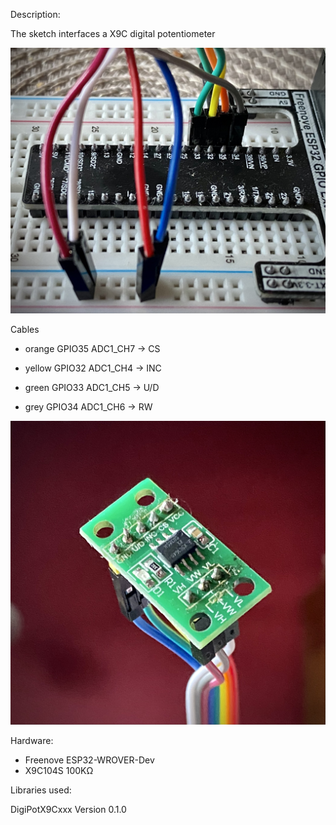 Description:

The sketch interfaces a X9C digital potentiometer

<p align="center">
  <img src="https://github.com/sensorius/Calefactio/blob/main/Blobs/Calefactio_X9C_00.jpg?raw=true" alt="X9C"/>
</p>


Cables 
* orange GPIO35 ADC1_CH7 -> CS
* yellow GPIO32 ADC1_CH4 -> INC
* green  GPIO33 ADC1_CH5 -> U/D

* grey   GPIO34 ADC1_CH6 -> RW


<p align="center">
  <img src="https://github.com/sensorius/Calefactio/blob/main/Blobs/Calefactio_X9C_01.jpg?raw=true" alt="X9C"/>
</p>

Hardware:

* Freenove ESP32-WROVER-Dev
* X9C104S 100KΩ 


Libraries used:

DigiPotX9Cxxx Version 0.1.0
